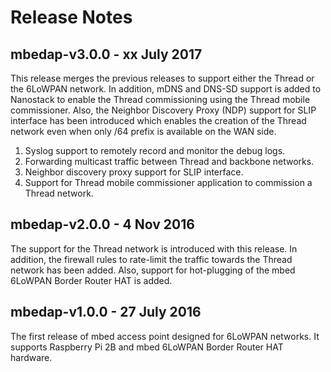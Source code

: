 # Release Notes

## mbedap-v3.0.0 - xx July 2017

This release merges the previous releases to support either the Thread or the 6LoWPAN network. In addition, mDNS and DNS-SD support is added to Nanostack to enable the Thread commissioning using the Thread mobile commissioner.  Also, the Neighbor Discovery Proxy (NDP) support for SLIP interface has been introduced which enables the creation of the Thread network even when only /64 prefix is available on the WAN side.

1. Syslog support to remotely record and monitor the debug logs.
1. Forwarding multicast traffic between Thread and backbone networks.
1. Neighbor discovery proxy support for SLIP interface.
1. Support for Thread mobile commissioner application to commission a Thread network.

## mbedap-v2.0.0 - 4 Nov 2016
The support for the Thread network is introduced with this release. In addition, the firewall rules to rate-limit the traffic towards the Thread network has been added. Also, support for hot-plugging of the mbed 6LoWPAN Border Router HAT is added.

## mbedap-v1.0.0 - 27 July 2016
The first release of mbed access point designed for 6LoWPAN networks. It supports Raspberry Pi 2B and mbed 6LoWPAN Border Router HAT hardware.

